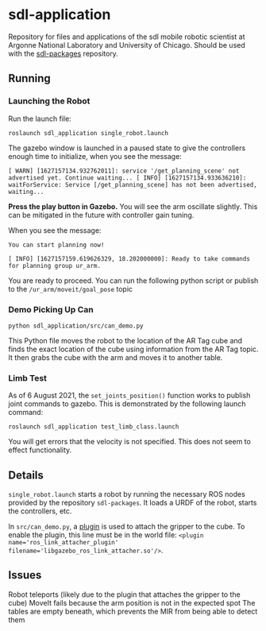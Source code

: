 # sdl-application

Repository for files and applications of the sdl mobile robotic scientist at Argonne National Laboratory and University of Chicago. Should be used with the [sdl-packages](https://github.com/dsquez/sdl-packages.git) repository.

## Running

### Launching the Robot
Run the launch file:

`roslaunch sdl_application single_robot.launch`

The gazebo window is launched in a paused state to give the controllers enough time to initialize, when you see the message:

`[ WARN] [1627157134.932762011]: service '/get_planning_scene' not advertised yet. Continue waiting...
[ INFO] [1627157134.933636210]: waitForService: Service [/get_planning_scene] has not been advertised, waiting... `

**Press the play button in Gazebo.** You will see the arm oscillate slightly. This can be mitigated in the future with controller gain tuning.

When you see the message:

`You can start planning now!`

`[ INFO] [1627157159.619626329, 18.202000000]: Ready to take commands for planning group ur_arm.`

You are ready to proceed. You can run the following python script or publish to the `/ur_arm/moveit/goal_pose` topic

### Demo Picking Up Can
`python sdl_application/src/can_demo.py`

This Python file moves the robot to the location of the AR Tag cube and finds the exact location of the cube using information from the AR Tag topic. It then grabs the cube with the arm and moves it to another table.

### Limb Test
As of 6 August 2021, the `set_joints_position()` function works to publish joint commands to gazebo. This is demonstrated by the following launch command:

`roslaunch sdl_application test_limb_class.launch`

You will get errors that the velocity is not specified. This does not seem to effect functionality.

## Details
`single_robot.launch` starts a robot by running the necessary ROS nodes provided by the repository `sdl-packages`. It loads a URDF of the robot, starts the controllers, etc.

In `src/can_demo.py`, a [plugin](https://github.com/roboticsgroup/roboticsgroup_upatras_gazebo_plugins) is used to attach the gripper to the cube. To enable the plugin, this line must be in the world file: `<plugin name='ros_link_attacher_plugin' filename='libgazebo_ros_link_attacher.so'/>`.

## Issues
Robot teleports (likely due to the plugin that attaches the gripper to the cube)
MoveIt fails because the arm position is not in the expected spot
The tables are empty beneath, which prevents the MIR from being able to detect them